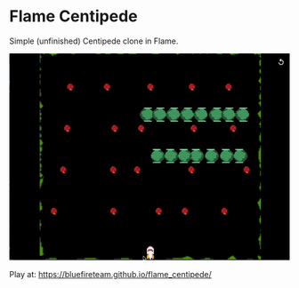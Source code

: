 # Flame Centipede

Simple (unfinished) Centipede clone in Flame.

![Centipede](media/centipede.gif)

Play at: https://bluefireteam.github.io/flame_centipede/
